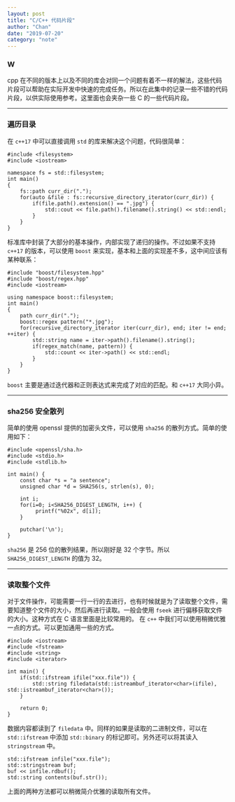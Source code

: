 ```yaml
---
layout: post
title: "C/C++ 代码片段"
author: "Chan"
date: "2019-07-20"
category: "note"
---
```


### W

cpp 在不同的版本上以及不同的库会对同一个问题有着不一样的解法，这些代码片段可以帮助在实际开发中快速的完成任务。所以在此集中的记录一些不错的代码片段，以供实际使用参考。这里面也会夹杂一些 C 的一些代码片段。

---

### 遍历目录

在 `c++17` 中可以直接调用 `std`  的库来解决这个问题，代码很简单：

```
#include <filesystem>
#include <iostream>

namespace fs = std::filesystem;
int main()
{
	fs::path curr_dir(".");
	for(auto &file : fs::recursive_directory_iterator(curr_dir)) {
		if(file.path().extension() == ".jpg") {
			std::cout << file.path().filename().string() << std::endl;
		}
	}
}
```

标准库中封装了大部分的基本操作，内部实现了递归的操作。不过如果不支持 `c++17` 的版本，可以使用  `boost` 来实现，基本和上面的实现差不多，这中间应该有某种联系：

```
#include "boost/filesystem.hpp"
#include "boost/regex.hpp"
#include <iostream>

using namespace boost::filesystem;
int main() 
{
	path curr_dir(".");
	boost::regex pattern("*.jpg");
	for(recursive_directory_iterator iter(curr_dir), end; iter != end; ++iter) {
		std::string name = iter->path().filename().string();
		if(regex_match(name, pattern)) {
			std::count << iter->path() << std::endl;
		}
	}
}
```

`boost` 主要是通过迭代器和正则表达式来完成了对应的匹配。和 `c++17` 大同小异。

---

### sha256 安全散列

简单的使用 openssl 提供的加密头文件，可以使用 `sha256` 的散列方式。简单的使用如下：

```
#include <openssl/sha.h>
#include <stdio.h>
#include <stdlib.h>

int main() {
	const char *s = "a sentence";
	unsigned char *d = SHA256(s, strlen(s), 0);
	
	int i;
	for(i=0; i<SHA256_DIGEST_LENGTH, i++) {
		 printf("%02x", d[i]);
	}
	
	putchar('\n');
}
```

`sha256` 是 256 位的散列结果，所以刚好是 32 个字节。所以 `SHA256_DIGEST_LENGTH` 的值为 32。 

---

### 读取整个文件

对于文件操作，可能需要一行一行的去进行，也有时候就是为了读取整个文件，需要知道整个文件的大小，然后再进行读取。一般会使用 `fseek` 进行偏移获取文件的大小。这种方式在 C 语言里面是比较常用的。 在 `c++` 中我们可以使用稍微优雅一点的方式。可以更加通用一些的方式。

```
#include <iostream>
#include <fstream>
#include <string>
#include <iterator>

int main() {
	if(std::ifstream ifile("xxx.file")) {
		std::string filedata(std::istreambuf_iterator<char>(ifile), std::istreambuf_iterator<char>());
	}
	
	return 0;
}
```

数据内容都读到了 `filedata` 中。同样的如果是读取的二进制文件，可以在 `std::ifstream`  中添加 `std::binary` 的标记即可。另外还可以将其读入 `stringstream`  中。

```
std::ifstream infile("xxx.file");
std::stringstream buf;
buf << infile.rdbuf();
std::string contents(buf.str());
```

上面的两种方法都可以稍微简介优雅的读取所有文件。